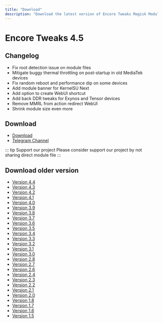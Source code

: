 ```yaml
---
title: "Download"
description: "Download the latest version of Encore Tweaks Magisk Module here"
---
```


# Encore Tweaks 4.5

## Changelog

- Fix root detection issue on module files
- Mitigate buggy thermal throttling on post-startup in old MediaTek devices
- Fix random reboot and performance dip on some devices
- Add module banner for KernelSU Next
- Add option to create WebUI shortcut
- Add back DDR tweaks for Exynos and Tensor devices
- Remove MMRL from action redirect WebUI
- Shrink module size even more

## Download
- [Download](https://github.com/Rem01Gaming/encore/releases/tag/4.5)
- [Telegram Channel](https://rem01schannel.t.me)

::: tip Support our project
Please consider support our project by not sharing direct module file
:::

## Download older version
- [Version 4.4](/download/version/4.4)
- [Version 4.3](/download/version/4.3)
- [Version 4.2](/download/version/4.2)
- [Version 4.1](/download/version/4.1)
- [Version 4.0](/download/version/4.0)
- [Version 3.9](/download/version/3.9)
- [Version 3.8](/download/version/3.8)
- [Version 3.7](/download/version/3.7)
- [Version 3.6](/download/version/3.6)
- [Version 3.5](/download/version/3.5)
- [Version 3.4](/download/version/3.4)
- [Version 3.3](/download/version/3.3)
- [Version 3.2](/download/version/3.2)
- [Version 3.1](/download/version/3.1)
- [Version 3.0](/download/version/3.0)
- [Version 2.8](/download/version/2.8)
- [Version 2.7](/download/version/2.7)
- [Version 2.6](/download/version/2.6)
- [Version 2.4](/download/version/2.4)
- [Version 2.3](/download/version/2.3)
- [Version 2.2](/download/version/2.2)
- [Version 2.1](/download/version/2.1)
- [Version 2.0](/download/version/2.0)
- [Version 1.8](/download/version/1.8)
- [Version 1.7](/download/version/1.7)
- [Version 1.6](/download/version/1.6)
- [Version 1.5](/download/version/1.5)
